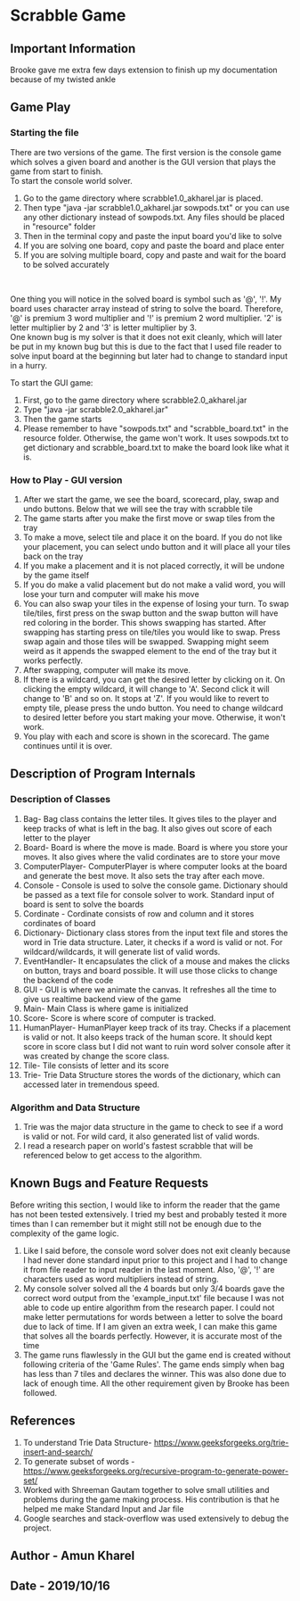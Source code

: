 # Scrabble Game

## Important Information
Brooke gave me extra few days extension to finish up my documentation because of my twisted ankle

## Game Play

### Starting the file

There are two versions of the game. The first version is the console game which solves a given board and
another is the GUI version that plays the game from start to finish. <br>
To start the console world solver. <br>
1) Go to the game directory where scrabble1.0_akharel.jar 
is placed. <br>
2) Then type "java -jar scrabble1.0_akharel.jar sowpods.txt" or you can use any other dictionary
instead of sowpods.txt. Any files should be placed in "resource" folder <br>
3) Then in the terminal copy and paste the input board you'd like to solve <br>
4) If you are solving one board, copy and paste the board and place enter <br>
5) If you are solving multiple board, copy and paste and wait for the board to be solved
accurately
<br>

One thing you will notice in the solved board is symbol such as '@', '!'. My board uses
character array instead of string to solve the board. Therefore, '@' is premium 3 word
multiplier and '!' is premium 2 word multiplier. '2' is letter multiplier by 2 and '3' is
letter multiplier by 3.  <br>
One known bug is my solver is that it does not exit cleanly, which will later be put in 
my known bug but this is due to the fact that I used file reader to solve input board at the
beginning but later had to change to standard input in a hurry. <br>

To start the GUI game: <br>
1) First, go to the game directory where scrabble2.0_akharel.jar <br>
2) Type "java -jar scrabble2.0_akharel.jar" <br>
3) Then the game starts <br>
4) Please remember to have "sowpods.txt" and "scrabble_board.txt" in the resource folder. Otherwise,
the game won't work. It uses sowpods.txt to get dictionary and scrabble_board.txt to make 
the board look like what it is. <br>

### How to Play - GUI version
1) After we start the game, we see the board, scorecard, play, swap and undo buttons. Below that
we will see the tray with scrabble tile <br>
2) The game starts after you make the first move or swap tiles from the tray <br>
3) To make a move, select tile and place it on the board. If you do not like your placement, 
you can select undo button and it will place all your tiles back on the tray <br>
4) If you make a placement and it is not placed correctly, it will be undone by the game itself <br>
5) If you do make a valid placement but do not make a valid word, you will lose your turn
and computer will make his move <br>
6) You can also swap your tiles in the expense of losing your turn. To swap tile/tiles, first press 
on the swap button and the swap button will have red coloring in the border. This shows swapping
has started. After swapping has starting press on tile/tiles you would like to swap. 
Press swap again and those tiles will be swapped. Swapping might seem weird as it appends the 
swapped element to the end of the tray but it works perfectly. <br>
7) After swapping, computer will make its move. <br>
8) If there is a wildcard, you can get the desired letter by clicking on it. On clicking
the empty wildcard, it will change to 'A'. Second click it will change to 'B' and so on. It stops at 'Z'. 
If you would like to revert to empty tile, please press the undo button. 
You need to change wildcard to desired letter before you start making your move. Otherwise, it 
won't work.  <br>
9) You play with each and score is shown in the scorecard. The game continues until it is over. <br>


## Description of Program Internals

### Description of Classes

1) Bag- Bag class contains the letter tiles. It gives tiles to the player and keep tracks
of what is left in the bag. It also gives out score of each letter to the player <br>
2) Board- Board is where the move is made. Board is where you store your moves. It also gives where
the valid cordinates are to store your move <br>
3) ComputerPlayer- ComputerPlayer is where computer looks at the board and generate the best
move. It also sets the tray after each move. <br>
4) Console - Console is used to solve the console game. Dictionary should be passed as a text
file for console solver to work. Standard input of board is sent to solve the boards <br>
5) Cordinate - Cordinate consists of row and column and it stores cordinates of board <br>
6) Dictionary- Dictionary class stores from the input text file and stores the word in Trie
data structure. Later, it checks if a word is valid or not. For wildcard/wildcards, it will generate
list of valid words. <br>
7) EventHandler- It encapsulates the click of a mouse and makes the clicks on button, trays and
board possible. It will use those clicks to change the backend of the code <br>
8) GUI - GUI is where we animate the canvas. It refreshes all the time to give us realtime
backend view of the game <br>
9) Main- Main Class is where game is initialized <br>
10) Score- Score is where score of computer is tracked.  <br>
11) HumanPlayer- HumanPlayer keep track of its tray. Checks if a placement is valid or not. 
It also keeps track of the human score. It should kept score in score class but I did not 
want to ruin word solver console after it was created by change the score class. <br>
12) Tile- Tile consists of letter and its score<br>
13) Trie- Trie Data Structure stores the words of the dictionary, which can accessed later 
in tremendous speed. <br>

### Algorithm and Data Structure

1) Trie was the major data structure in the game to check to see if a word is valid or not.
For wild card, it also generated list of valid words. <br>
2)  I read a research paper on world's fastest scrabble that
will be referenced below to get access to the algorithm. <br>

## Known Bugs and Feature Requests
Before writing this section, I would like to inform the reader that the game has not been
tested extensively. I tried my best and probably tested it more times than I can remember but
it might still not be enough due to the complexity of the game logic. 
1) Like I said before, the console word solver does not exit cleanly because I had never done standard 
input prior to this project and I had to change it from file reader to input reader in the 
last moment. Also, '@', '!' are characters used as word multipliers instead of string. <br>
2) My console solver solved all the 4 boards but only 3/4 boards
 gave the correct word output from the 'example_input.txt' file because I was not
able to code up entire algorithm from the research paper. I could not make letter permutations for
words between a letter to solve the board due to lack of time. If I am given an extra week, I 
can make this game that solves all the boards perfectly. However, it is accurate most of the time <br>
3) The game runs flawlessly in the GUI but the game end is created without following criteria
of the 'Game Rules'. The game ends simply when bag has less than 7 tiles and declares the winner.
This was also done due to lack of enough time. All the other requirement given by Brooke has
been followed. 

## References
1) To understand Trie Data Structure- https://www.geeksforgeeks.org/trie-insert-and-search/ <br>
2) To generate subset of words - https://www.geeksforgeeks.org/recursive-program-to-generate-power-set/  <br>
3) Worked with Shreeman Gautam together to solve small utilities and problems during the game
making process. His contribution is that he helped me make Standard Input and Jar file <br>
4) Google searches and stack-overflow was used extensively to debug the project. 



## Author - Amun Kharel

## Date - 2019/10/16